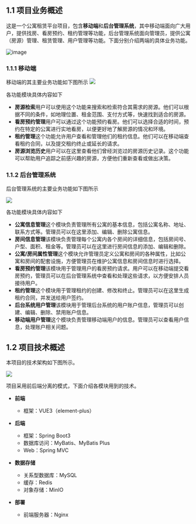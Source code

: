 ## 1.1 项目业务概述
这是一个公寓租赁平台项目，包含**移动端**和**后台管理系统**，其中移动端面向广大用户，提供找房、看房预约、租约管理等功能，后台管理系统面向管理员，提供公寓（房源）管理、租赁管理、用户管理等功能。下面分别介绍两端的具体业务功能。

![image](https://github.com/user-attachments/assets/080e705a-4fa8-4655-a7c9-e55bbe4e94cc)


### 1.1.1 移动端
移动端的其主要业务功能如下图所示
![](https://cdn.nlark.com/yuque/0/2025/svg/43279797/1737770529410-65ac167a-5f8c-4e73-9988-804f1ba46011.svg)

各功能模块具体内容如下

+ **房源检索**用户可以使用这个功能来搜索和检索符合其需求的房源。他们可以根据不同的条件，如地理位置、租金范围、支付方式等，快速找到适合的房源。
+ **看房预约管理**用户可以通过这个功能预约看房。他们可以选择合适的时间，预约在特定的公寓进行实地看房，以便更好地了解房源的情况和环境。
+ **租约管理**这个功能允许用户查看和管理他们的租约信息。他们可以在移动端查看租约合同，以及提交租约终止或延长的请求。
+ **房源浏览历史**用户可以在这里查看他们曾经浏览过的房源历史记录。这个功能可以帮助用户追踪之前感兴趣的房源，方便他们重新查看或做出决策。

### 1.1.2 后台管理系统
后台管理系统的主要业务功能如下图所示

![](https://cdn.nlark.com/yuque/0/2025/svg/43279797/1737770529460-112c0cd0-1c2b-4860-ba55-2e479ca3a6cb.svg)

各功能模块具体内容如下

+ **公寓信息管理**这个模块负责管理所有公寓的基本信息，包括公寓名称、地址、联系方式等。管理员可以在这里添加、编辑、删除公寓信息。
+ **房间信息管理**该模块负责管理每个公寓内各个房间的详细信息，包括房间号、户型、面积、租金等。管理员可以在这里进行房间信息的添加、编辑和删除。
+ **公寓/房间属性管理**这个模块允许管理员定义公寓和房间的各种属性，比如公寓和房间的配套设施，方便管理员在维护公寓信息和房间信息时进行选择。
+ **看房预约管理**该模块用于管理用户的看房预约请求。用户可以在移动端提交看房预约，管理员可以在后台管理系统中查看和处理这些请求，以方便安排人员接待用户。
+ **租约管理**这个模块用于管理租约的创建、修改和终止。管理员可以在这里生成租约合同，并发送给用户签约。
+ **后台系统用户管理**该模块用于管理后台系统的用户账户信息，管理员可以创建、编辑、删除、禁用账户信息。
+ **移动端用户管理**这个模块负责管理移动端用户的信息。管理员可以查看用户信息，处理账户相关问题。


## 1.2 项目技术概述
本项目的技术架构如下图所示。

![](https://cdn.nlark.com/yuque/0/2025/svg/43279797/1737770531557-48abbc9b-18a1-4c31-8c7e-36cfa7f4166b.svg)

项目采用前后端分离的模式，下面介绍各模块用到的技术。

+ **前端**
    - 框架：VUE3（element-plus）
+ **后端**
    - 框架：Spring Boot3
    - 数据库访问：MyBatis、MyBatis Plus
    - Web：Spring MVC
+ **数据存储**
    - 关系型数据库：MySQL
    - 缓存：Redis
    - 对象存储：MinIO

+ **部署**
    - 前端服务器：Nginx

